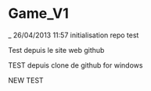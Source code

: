 Game_V1
=======
_ 26/04/2013 11:57 initialisation repo test


Test depuis le site web github


TEST depuis clone de github for windows

NEW TEST

